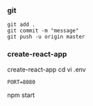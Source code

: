### git
```
git add .
git commit -m "message"
git push -u origin master
```

### create-react-app
create-react-app <project>
cd <project>
vi .env
```
PORT=8080
```
npm start